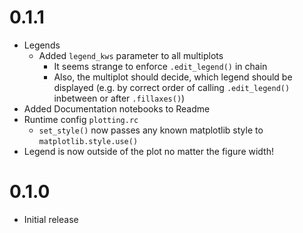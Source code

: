 
# 0.1.1
- Legends
  - Added `legend_kws` parameter to all multiplots
    - It seems strange to enforce `.edit_legend()` in chain
    - Also, the multiplot should decide, which legend should be
      displayed (e.g. by correct order of calling `.edit_legend()`
      inbetween or after `.fillaxes()`)
- Added Documentation notebooks to Readme
- Runtime config `plotting.rc`
  - `set_style()` now passes any known matplotlib style to
    `matplotlib.style.use()`
- Legend is now outside of the plot no matter the figure width!

# 0.1.0
- Initial release